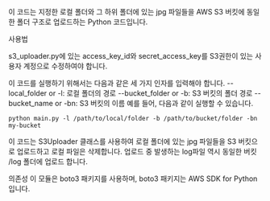이 코드는 지정한 로컬 폴더와 그 하위 폴더에 있는 jpg 파일들을
AWS S3 버킷에 동일한 폴더 구조로 업로드하는 Python 코드입니다.

사용법

s3_uploader.py에 있는 access_key_id와 secret_access_key를
S3권한이 있는 사용자 계정으로 수정하여야 합니다.

이 코드를 실행하기 위해서는 다음과 같은 세 가지 인자를 입력해야 합니다.
--local_folder or -l: 로컬 폴더의 경로
--bucket_folder or -b: S3 버킷의 폴더 경로
--bucket_name or -bn: S3 버킷의 이름
예를 들어, 다음과 같이 실행할 수 있습니다.

```shell
python main.py -l /path/to/local/folder -b /path/to/bucket/folder -bn my-bucket
```
이 코드는 S3Uploader 클래스를 사용하여 로컬 폴더에 있는 jpg 파일들을 S3 버킷으로 업로드하고 로컬 파일은 삭제합니다.
업로드 중 발생하는 log파일 역시 동일한 버킷 /log 폴더에 업로드 합니다.

의존성
이 모듈은 boto3 패키지를 사용하며, boto3 패키지는 AWS SDK for Python입니다.